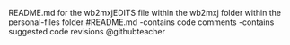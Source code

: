README.md for the wb2mxjEDITS file within the wb2mxj folder within the personal-files folder
#README.md
-contains code comments
-contains suggested code revisions
@githubteacher
